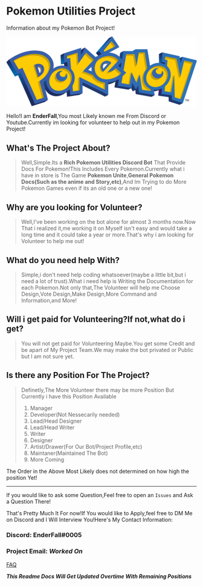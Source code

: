 # Pokemon Utilities Project
Information about my Pokemon Bot Project!

![pokemon-logo](https://github.com/EnderFall/pokemon-project/blob/main/pokemon-logo.png)

Hello!I am **EnderFall**,You most Likely known me From Discord or Youtube.Currently im looking for volunteer to help out in my Pokemon Project!

## What's The Project About?
> Well,Simple.Its a **Rich Pokemon Utilities Discord Bot** That Provide Docs For Pokemon!This Includes Every Pokemon.Currently what i have in store is The Game **Pokemon Unite**,**General Pokemon Docs(Such as the anime and Story,etc)**,And Im Trying to do More Pokemon Games even if its an old one or a new one!

## Why are you looking for Volunteer?
> Well,I've been working on the bot alone for almost 3 months now.Now That i realized it,me working it on Myself isn't easy and would take a long time and it could take a year or more.That's why i am looking for Volunteer to help me out!

## What do you need help With?
> Simple,i don't need help coding whatsoever(maybe a little bit,but i need a lot of trust).What i need help is Writing the Documentation for each Pokemon.Not only that,The Volunteer will help me Choose Design,Vote Design,Make Design,More Command and Information,and More!

## Will i get paid for Volunteering?If not,what do i get?
> You will not get paid for Volunteering Maybe.You get some Credit and be apart of My Project Team.We may make the bot privated or Public but I am not sure yet.

## Is there any Position For The Project?
> Definetly,The More Volunteer there may be more Position But Currently i have this Position Available
> 1. Manager
> 2. Developer(Not Nessecarily needed)
> 3. Lead/Head Designer
> 4. Lead/Head Writer
> 5. Writer
> 6. Designer
> 7. Artist/Drawer(For Our Bot/Project Profile,etc)
> 8. Maintaner(Maintained The Bot)
> 9. More Coming

The Order in the Above Most Likely does not determined on how high the position Yet!
******
If you would like to ask some Question,Feel free to open an `Issues` and Ask a Question There!

That's Pretty Much It For now!If You would like to Apply,feel free to DM Me on Discord and I Will Interview You!Here's My Contact Information:

### Discord: **EnderFall#0005**
### Project Email: ***Worked On***

[FAQ](https://github.com/EnderFall/pokemon-project/blob/main/faq.md)

***This Readme Docs Will Get Updated Overtime With Remaining Positions***
